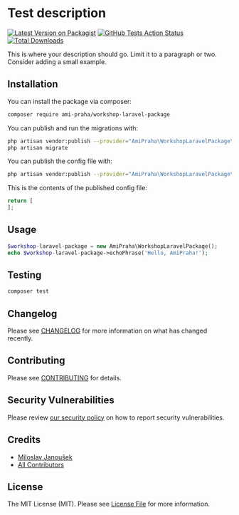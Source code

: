 # Test description

[![Latest Version on Packagist](https://img.shields.io/packagist/v/ami-praha/workshop-laravel-package.svg?style=flat-square)](https://packagist.org/packages/AmiPraha/workshop-laravel-package)
[![GitHub Tests Action Status](https://img.shields.io/github/workflow/status/ami-praha/workshop-laravel-package/run-tests?label=tests)](https://github.com/AmiPraha/workshop-laravel-package/actions?query=workflow%3ATests+branch%3Amaster)
[![Total Downloads](https://img.shields.io/packagist/dt/ami-praha/workshop-laravel-package.svg?style=flat-square)](https://packagist.org/packages/AmiPraha/workshop-laravel-package)


This is where your description should go. Limit it to a paragraph or two. Consider adding a small example.

## Installation

You can install the package via composer:

```bash
composer require ami-praha/workshop-laravel-package
```

You can publish and run the migrations with:

```bash
php artisan vendor:publish --provider="AmiPraha\WorkshopLaravelPackage\WorkshopLaravelPackageServiceProvider" --tag="migrations"
php artisan migrate
```

You can publish the config file with:
```bash
php artisan vendor:publish --provider="AmiPraha\WorkshopLaravelPackage\WorkshopLaravelPackageServiceProvider" --tag="config"
```

This is the contents of the published config file:

```php
return [
];
```

## Usage

```php
$workshop-laravel-package = new AmiPraha\WorkshopLaravelPackage();
echo $workshop-laravel-package->echoPhrase('Hello, AmiPraha!');
```

## Testing

```bash
composer test
```

## Changelog

Please see [CHANGELOG](CHANGELOG.md) for more information on what has changed recently.

## Contributing

Please see [CONTRIBUTING](.github/CONTRIBUTING.md) for details.

## Security Vulnerabilities

Please review [our security policy](../../security/policy) on how to report security vulnerabilities.

## Credits

- [Miloslav Janoušek](https://github.com/MiloslavJanoušek)
- [All Contributors](../../contributors)

## License

The MIT License (MIT). Please see [License File](LICENSE.md) for more information.
